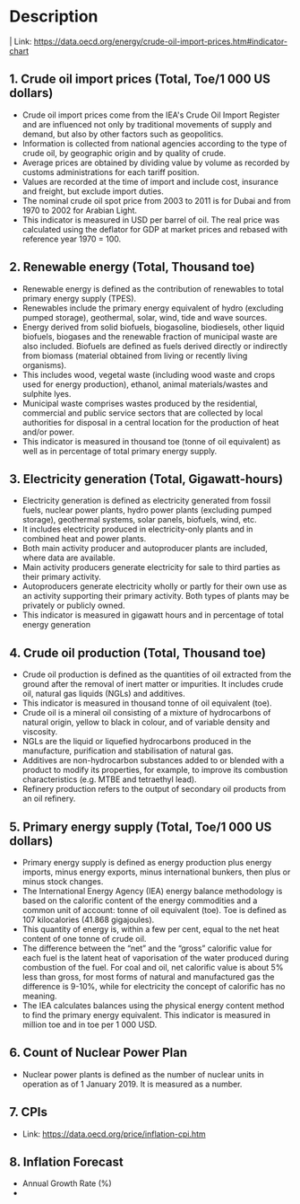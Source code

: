 # Description

| Link: https://data.oecd.org/energy/crude-oil-import-prices.htm#indicator-chart

## 1. Crude oil import prices (Total, Toe/1 000 US dollars)
- Crude oil import prices come from the IEA's Crude Oil Import Register and are influenced not only by traditional movements of supply and demand, but also by other factors such as geopolitics. 
- Information is collected from national agencies according to the type of crude oil, by geographic origin and by quality of crude. 
- Average prices are obtained by dividing value by volume as recorded by customs administrations for each tariff position. 
- Values are recorded at the time of import and include cost, insurance and freight, but exclude import duties. 
- The nominal crude oil spot price from 2003 to 2011 is for Dubai and from 1970 to 2002 for Arabian Light. 
- This indicator is measured in USD per barrel of oil. The real price was calculated using the deflator for GDP at market prices and rebased with reference year 1970 = 100.

## 2. Renewable energy (Total, Thousand toe)
- Renewable energy is defined as the contribution of renewables to total primary energy supply (TPES). 
- Renewables include the primary energy equivalent of hydro (excluding pumped storage), geothermal, solar, wind, tide and wave sources. 
- Energy derived from solid biofuels, biogasoline, biodiesels, other liquid biofuels, biogases and the renewable fraction of municipal waste are also included. Biofuels are defined as fuels derived directly or indirectly from biomass (material obtained from living or recently living organisms). 
- This includes wood, vegetal waste (including wood waste and crops used for energy production), ethanol, animal materials/wastes and sulphite lyes. 
- Municipal waste comprises wastes produced by the residential, commercial and public service sectors that are collected by local authorities for disposal in a central location for the production of heat and/or power. 
- This indicator is measured in thousand toe (tonne of oil equivalent) as well as in percentage of total primary energy supply.

## 3. Electricity generation (Total, Gigawatt-hours)
- Electricity generation is defined as electricity generated from fossil fuels, nuclear power plants, hydro power plants (excluding pumped storage), geothermal systems, solar panels, biofuels, wind, etc. 
- It includes electricity produced in electricity-only plants and in combined heat and power plants. 
- Both main activity producer and autoproducer plants are included, where data are available. 
- Main activity producers generate electricity for sale to third parties as their primary activity. 
- Autoproducers generate electricity wholly or partly for their own use as an activity supporting their primary activity. Both types of plants may be privately or publicly owned. 
- This indicator is measured in gigawatt hours and in percentage of total energy generation

## 4. Crude oil production (Total, Thousand toe)
- Crude oil production is defined as the quantities of oil extracted from the ground after the removal of inert matter or impurities. It includes crude oil, natural gas liquids (NGLs) and additives. 
- This indicator is measured in thousand tonne of oil equivalent (toe).
- Crude oil is a mineral oil consisting of a mixture of hydrocarbons of natural origin, yellow to black in colour, and of variable density and viscosity. 
- NGLs are the liquid or liquefied hydrocarbons produced in the manufacture, purification and stabilisation of natural gas. 
- Additives are non-hydrocarbon substances added to or blended with a product to modify its properties, for example, to improve its combustion characteristics (e.g. MTBE and tetraethyl lead).
- Refinery production refers to the output of secondary oil products from an oil refinery.

## 5. Primary energy supply (Total, Toe/1 000 US dollars)
- Primary energy supply is defined as energy production plus energy imports, minus energy exports, minus international bunkers, then plus or minus stock changes. 
- The International Energy Agency (IEA) energy balance methodology is based on the calorific content of the energy commodities and a common unit of account: tonne of oil equivalent (toe). Toe is defined as 107 kilocalories (41.868 gigajoules). 
- This quantity of energy is, within a few per cent, equal to the net heat content of one tonne of crude oil. 
- The difference between the “net” and the “gross” calorific value for each fuel is the latent heat of vaporisation of the water produced during combustion of the fuel. For coal and oil, net calorific value is about 5% less than gross, for most forms of natural and manufactured gas the difference is 9-10%, while for electricity the concept of calorific has no meaning. 
- The IEA calculates balances using the physical energy content method to find the primary energy equivalent. This indicator is measured in million toe and in toe per 1 000 USD.

## 6. Count of Nuclear Power Plan
- Nuclear power plants is defined as the number of nuclear units in operation as of 1 January 2019. It is measured as a number.


## 7. CPIs
- Link: https://data.oecd.org/price/inflation-cpi.htm

## 8. Inflation Forecast
- Annual Growth Rate (%)
- 
